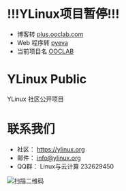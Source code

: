# **!!!YLinux项目暂停!!!**

- 博客转 [plus.ooclab.com](https://plus.ooclab.com)
- Web 程序转 [pyeva](https://github.com/ooclab/eva)
- 当前项目名 [OOCLAB](https://github.com/ooclab)

YLinux Public
========================

YLinux 社区公开项目


# 联系我们

- 社区： https://ylinux.org 
- 邮件： info@ylinux.org
- QQ群： Linux与云计算 232629450

![扫描二维码](http://ylinux.org/static/img/join-qq-qun232629450.png)


